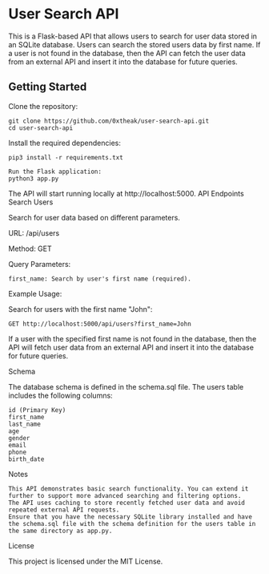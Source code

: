 # User Search API

This is a Flask-based API that allows users to search for user data stored in an SQLite database. Users can search the stored users data by first name. If a user is not found in the database, then the API can fetch the user data from an external API and insert it into the database for future queries.

## Getting Started

Clone the repository:

    git clone https://github.com/0xtheak/user-search-api.git
    cd user-search-api


Install the required dependencies:

    pip3 install -r requirements.txt

    Run the Flask application:
    python3 app.py

The API will start running locally at http://localhost:5000.
API Endpoints
Search Users

Search for user data based on different parameters.

URL: /api/users

Method: GET

Query Parameters:

    first_name: Search by user's first name (required).

Example Usage:

Search for users with the first name "John":

    GET http://localhost:5000/api/users?first_name=John

If a user with the specified first name is not found in the database, then the API will fetch user data from an external API and insert it into the database for future queries.

Schema

The database schema is defined in the schema.sql file. The users table includes the following columns:

    id (Primary Key)
    first_name
    last_name
    age
    gender
    email
    phone
    birth_date

Notes

    This API demonstrates basic search functionality. You can extend it further to support more advanced searching and filtering options.
    The API uses caching to store recently fetched user data and avoid repeated external API requests.
    Ensure that you have the necessary SQLite library installed and have the schema.sql file with the schema definition for the users table in the same directory as app.py.

License

This project is licensed under the MIT License.